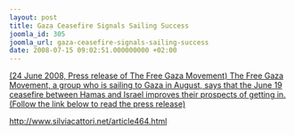 ```yaml
---
layout: post
title: Gaza Ceasefire Signals Sailing Success
joomla_id: 305
joomla_url: gaza-ceasefire-signals-sailing-success
date: 2008-07-15 09:02:51.000000000 +02:00
---
```

<p><a href="http://www.silviacattori.net/article480.html" target="_blank" /></p><p>(24 June 2008, Press release of The Free Gaza Movement) The Free Gaza Movement, a group who is sailing to Gaza in August, says that the June 19 ceasefire between Hamas and Israel improves their prospects of getting in. (Follow the link below to read the press release)<a href="http://www.silviacattori.net/article480.html" target="_blank" /></p><p><a href="http://www.silviacattori.net/article464.html">http://www.silviacattori.net/article464.html</a></p>
